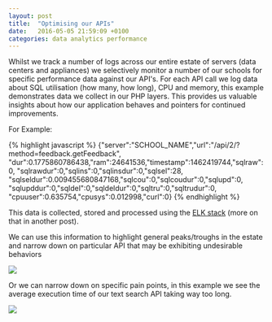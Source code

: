 ```yaml
---
layout: post
title:  "Optimising our APIs"
date:   2016-05-05 21:59:09 +0100
categories: data analytics performance
---
```


Whilst we track a number of logs across our entire estate of servers (data centers and appliances) we selectively monitor a number of our schools for specific performance data against our API's.  For each API call we log data about SQL utilisation (how many, how long), CPU and memory, this example demonstrates data we collect in our PHP layers.  This provides us valuable insights about how our application behaves and pointers for continued improvements.

For Example:

{% highlight javascript %}
{"server":"SCHOOL_NAME","url":"/api/2/?method=feedback.getFeedback",
"dur":0.1775860786438,"ram":24641536,"timestamp":1462419744,"sqlraw":0,
"sqlrawdur":0,"sqlins":0,"sqlinsdur":0,"sqlsel":28,
"sqlseldur":0.009455680847168,"sqlcou":0,"sqlcoudur":0,"sqlupd":0,
"sqlupddur":0,"sqldel":0,"sqldeldur":0,"sqltru":0,"sqltrudur":0,
"cpuuser":0.635754,"cpusys":0.012998,"curl":0}
{% endhighlight %}

This data is collected, stored and processed using the <a href="https://www.elastic.co">ELK stack</a> (more on that in another post).

We can use this information to highlight general peaks/troughs in the estate and narrow down on particular API that may be exhibiting undesirable behaviors

<img src="{{ site.baseurl }}/assets/elk-example.png">

Or we can narrow down on specific pain points, in this example we see the average execution time of our text search API taking way too long.

<img src="{{ site.baseurl }}/assets/elk-problem.png">